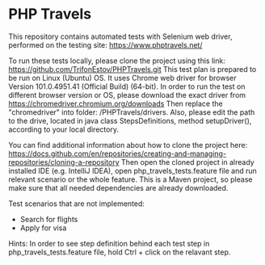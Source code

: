 # PHP Travels
This repository contains automated tests with Selenium web driver, performed on the testing site: https://www.phptravels.net/

To run these tests locally, please clone the project using this link: https://github.com/TrifonEstov/PHPTravels.git
This test plan is prepared to be run on Linux (Ubuntu) OS. It uses Chrome web driver for browser Version 101.0.4951.41 (Official Build) (64-bit).
In order to run the test on different browser version or OS, please download the exact driver from https://chromedriver.chromium.org/downloads
Then replace the "chromedriver" into folder: /PHPTravels/drivers. 
Also, please edit the path to the drive, located in java class StepsDefinitions, method setupDriver(), according to your local directory.


You can find additional information about how to clone the project here: https://docs.github.com/en/repositories/creating-and-managing-repositories/cloning-a-repository
Then open the cloned project in already installed IDE (e.g. IntelliJ IDEA), open php_travels_tests.feature file and run relevant scenario or the whole feature. This is a Maven project, so please make sure that all needed dependencies are already downloaded.


Test scenarios that are not implemented:
- Search for flights
- Apply for visa



Hints: In order to see step definition behind each test step in php_travels_tests.feature file, hold Ctrl + click on the relavant step.
